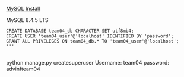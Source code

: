 [MySQL Install](https://dev.mysql.com/downloads/mysql/)


MySQL 8.4.5 LTS


```
CREATE DATABASE team04_db CHARACTER SET utf8mb4;
CREATE USER 'team04_user'@'localhost' IDENTIFIED BY 'password';
GRANT ALL PRIVILEGES ON team04_db.* TO 'team04_user'@'localhost';
'''


```
python manage.py createsuperuser
Username: team04
password: advinfteam04
```